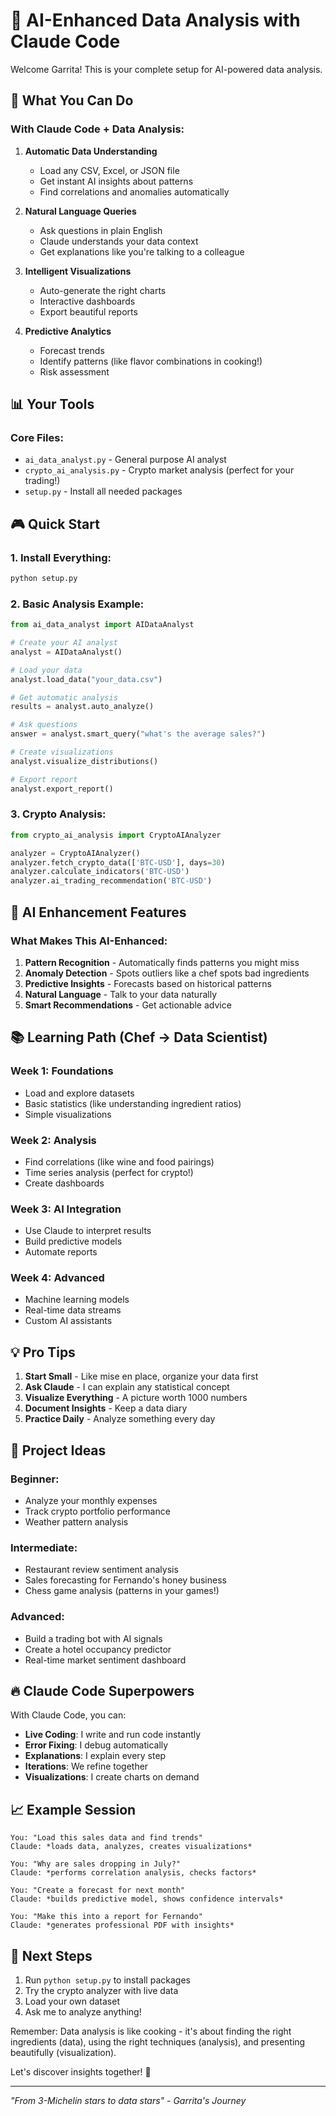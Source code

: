 # 🎯 AI-Enhanced Data Analysis with Claude Code

Welcome Garrita! This is your complete setup for AI-powered data analysis.

## 🚀 What You Can Do

### With Claude Code + Data Analysis:

1. **Automatic Data Understanding**
   - Load any CSV, Excel, or JSON file
   - Get instant AI insights about patterns
   - Find correlations and anomalies automatically

2. **Natural Language Queries**
   - Ask questions in plain English
   - Claude understands your data context
   - Get explanations like you're talking to a colleague

3. **Intelligent Visualizations**
   - Auto-generate the right charts
   - Interactive dashboards
   - Export beautiful reports

4. **Predictive Analytics**
   - Forecast trends
   - Identify patterns (like flavor combinations in cooking!)
   - Risk assessment

## 📊 Your Tools

### Core Files:
- `ai_data_analyst.py` - General purpose AI analyst
- `crypto_ai_analysis.py` - Crypto market analysis (perfect for your trading!)
- `setup.py` - Install all needed packages

## 🎮 Quick Start

### 1. Install Everything:
```python
python setup.py
```

### 2. Basic Analysis Example:
```python
from ai_data_analyst import AIDataAnalyst

# Create your AI analyst
analyst = AIDataAnalyst()

# Load your data
analyst.load_data("your_data.csv")

# Get automatic analysis
results = analyst.auto_analyze()

# Ask questions
answer = analyst.smart_query("what's the average sales?")

# Create visualizations
analyst.visualize_distributions()

# Export report
analyst.export_report()
```

### 3. Crypto Analysis:
```python
from crypto_ai_analysis import CryptoAIAnalyzer

analyzer = CryptoAIAnalyzer()
analyzer.fetch_crypto_data(['BTC-USD'], days=30)
analyzer.calculate_indicators('BTC-USD')
analyzer.ai_trading_recommendation('BTC-USD')
```

## 🤖 AI Enhancement Features

### What Makes This AI-Enhanced:

1. **Pattern Recognition** - Automatically finds patterns you might miss
2. **Anomaly Detection** - Spots outliers like a chef spots bad ingredients
3. **Predictive Insights** - Forecasts based on historical patterns
4. **Natural Language** - Talk to your data naturally
5. **Smart Recommendations** - Get actionable advice

## 📚 Learning Path (Chef → Data Scientist)

### Week 1: Foundations
- Load and explore datasets
- Basic statistics (like understanding ingredient ratios)
- Simple visualizations

### Week 2: Analysis
- Find correlations (like wine and food pairings)
- Time series analysis (perfect for crypto!)
- Create dashboards

### Week 3: AI Integration
- Use Claude to interpret results
- Build predictive models
- Automate reports

### Week 4: Advanced
- Machine learning models
- Real-time data streams
- Custom AI assistants

## 💡 Pro Tips

1. **Start Small** - Like mise en place, organize your data first
2. **Ask Claude** - I can explain any statistical concept
3. **Visualize Everything** - A picture worth 1000 numbers
4. **Document Insights** - Keep a data diary
5. **Practice Daily** - Analyze something every day

## 🎯 Project Ideas

### Beginner:
- Analyze your monthly expenses
- Track crypto portfolio performance
- Weather pattern analysis

### Intermediate:
- Restaurant review sentiment analysis
- Sales forecasting for Fernando's honey business
- Chess game analysis (patterns in your games!)

### Advanced:
- Build a trading bot with AI signals
- Create a hotel occupancy predictor
- Real-time market sentiment dashboard

## 🔥 Claude Code Superpowers

With Claude Code, you can:
- **Live Coding**: I write and run code instantly
- **Error Fixing**: I debug automatically
- **Explanations**: I explain every step
- **Iterations**: We refine together
- **Visualizations**: I create charts on demand

## 📈 Example Session

```
You: "Load this sales data and find trends"
Claude: *loads data, analyzes, creates visualizations*

You: "Why are sales dropping in July?"
Claude: *performs correlation analysis, checks factors*

You: "Create a forecast for next month"
Claude: *builds predictive model, shows confidence intervals*

You: "Make this into a report for Fernando"
Claude: *generates professional PDF with insights*
```

## 🚀 Next Steps

1. Run `python setup.py` to install packages
2. Try the crypto analyzer with live data
3. Load your own dataset
4. Ask me to analyze anything!

Remember: Data analysis is like cooking - it's about finding the right ingredients (data), using the right techniques (analysis), and presenting beautifully (visualization).

Let's discover insights together! 🎯

---
*"From 3-Michelin stars to data stars" - Garrita's Journey*